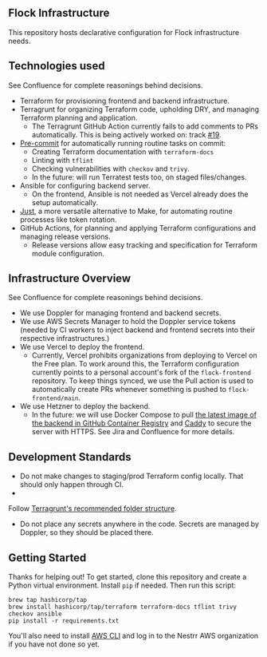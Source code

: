 ## Flock Infrastructure

This repository hosts declarative configuration for Flock infrastructure needs.

## Technologies used

See Confluence for complete reasonings behind decisions.

* Terraform for provisioning frontend and backend infrastructure.
* Terragrunt for organizing Terraform code, upholding DRY, and managing Terraform planning and application.
    * The Terragrunt GitHub Action currently fails to add comments to PRs automatically. This is being actively worked
      on: track [#19](https://github.com/gruntwork-io/terragrunt-action/issues/19).
* [Pre-commit](https://pre-commit.com/) for automatically running routine tasks on commit:
    * Creating Terraform documentation with `terraform-docs`
    * Linting with `tflint`
    * Checking vulnerabilities with `checkov` and `trivy`.
    * In the future: will run Terratest tests too, on staged files/changes.
* Ansible for configuring backend server.
    * On the frontend, Ansible is not needed as Vercel already does the setup automatically.
* [Just](https://just.systems/), a more versatile alternative to Make, for automating routine processes like token
  rotation.
* GitHub Actions, for planning and applying Terraform configurations and managing release versions.
    * Release versions allow easy tracking and specification for Terraform module configuration.

## Infrastructure Overview

See Confluence for complete reasonings behind decisions.

* We use Doppler for managing frontend and backend secrets.
* We use AWS Secrets Manager to hold the Doppler service tokens (needed by CI workers to inject backend and frontend
  secrets into their respective infrastructures.)
* We use Vercel to deploy the frontend.
    * Currently, Vercel prohibits organizations from deploying to Vercel on the Free plan. To work around this, the
      Terraform configuration currently points to a personal account's fork of the `flock-frontend` repository. To keep
      things synced, we use the Pull action is used to automatically create PRs whenever something is pushed
      to `flock-frontend/main`.
* We use Hetzner to deploy the backend.
    * In the future: we will use Docker Compose to
      pull [the latest image of the backend in GitHub Container Registry](https://github.com/nestrr/flock-backend/pkgs/container/flock-backend)
      and [Caddy](https://caddyserver.com/) to secure the server with HTTPS. See Jira and Confluence for more details.

## Development Standards

* Do not make changes to staging/prod Terraform config locally. That should only happen through CI.
*

Follow [Terragrunt's recommended folder structure](https://docs.gruntwork.io/2.0/docs/overview/concepts/infrastructure-live/).

* Do not place any secrets anywhere in the code. Secrets are managed by Doppler, so they should be placed there.

## Getting Started

Thanks for helping out! To get started, clone this repository and create a Python virtual environment. Install `pip` if
needed. Then run this script:

```commandline
brew tap hashicorp/tap
brew install hashicorp/tap/terraform terraform-docs tflint trivy checkov ansible
pip install -r requirements.txt
```

You'll also need to install [AWS CLI](https://docs.aws.amazon.com/cli/latest/userguide/getting-started-install.html)
and log in to the Nestrr AWS organization if you have not done so yet.
